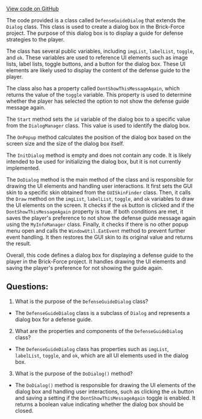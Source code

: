 [View code on GitHub](https://github.com/TieHaxJan/Brick-Force/Assembly-CSharp\DefenseGuideDialog.cs)

The code provided is a class called `DefenseGuideDialog` that extends the `Dialog` class. This class is used to create a dialog box in the Brick-Force project. The purpose of this dialog box is to display a guide for defense strategies to the player.

The class has several public variables, including `imgList`, `labelList`, `toggle`, and `ok`. These variables are used to reference UI elements such as image lists, label lists, toggle buttons, and a button for the dialog box. These UI elements are likely used to display the content of the defense guide to the player.

The class also has a property called `DontShowThisMessageAgain`, which returns the value of the `toggle` variable. This property is used to determine whether the player has selected the option to not show the defense guide message again.

The `Start` method sets the `id` variable of the dialog box to a specific value from the `DialogManager` class. This value is used to identify the dialog box.

The `OnPopup` method calculates the position of the dialog box based on the screen size and the size of the dialog box itself.

The `InitDialog` method is empty and does not contain any code. It is likely intended to be used for initializing the dialog box, but it is not currently implemented.

The `DoDialog` method is the main method of the class and is responsible for drawing the UI elements and handling user interactions. It first sets the GUI skin to a specific skin obtained from the `GUISkinFinder` class. Then, it calls the `Draw` method on the `imgList`, `labelList`, `toggle`, and `ok` variables to draw the UI elements on the screen. It checks if the `ok` button is clicked and if the `DontShowThisMessageAgain` property is true. If both conditions are met, it saves the player's preference to not show the defense guide message again using the `MyInfoManager` class. Finally, it checks if there is no other popup menu open and calls the `WindowUtil.EatEvent` method to prevent further event handling. It then restores the GUI skin to its original value and returns the result.

Overall, this code defines a dialog box for displaying a defense guide to the player in the Brick-Force project. It handles drawing the UI elements and saving the player's preference for not showing the guide again.
## Questions: 
 1. What is the purpose of the `DefenseGuideDialog` class?
- The `DefenseGuideDialog` class is a subclass of `Dialog` and represents a dialog box for a defense guide.

2. What are the properties and components of the `DefenseGuideDialog` class?
- The `DefenseGuideDialog` class has properties such as `imgList`, `labelList`, `toggle`, and `ok`, which are all UI elements used in the dialog box.

3. What is the purpose of the `DoDialog()` method?
- The `DoDialog()` method is responsible for drawing the UI elements of the dialog box and handling user interactions, such as clicking the `ok` button and saving a setting if the `DontShowThisMessageAgain` toggle is enabled. It returns a boolean value indicating whether the dialog box should be closed.